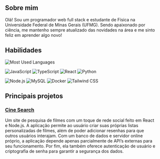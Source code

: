 ## Sobre mim
Olá! Sou um programador web full stack e estudante de Física na Universidade Federal de Minas Gerais (UFMG).
Sendo apaixonado por ciência, me mantenho sempre atualizado das novidades na área e me sinto feliz em aprender algo novo!

## Habilidades

![Most Used Languages](https://github-readme-stats.vercel.app/api/top-langs/?username=mateustapias&layout=compact&theme=omni)

![JavaScript](https://img.shields.io/badge/JavaScript-F7DF1E?style=for-the-badge&logo=javascript&logoColor=black) ![TypeScript](https://img.shields.io/badge/TypeScript-3178C6?style=for-the-badge&logo=typescript&logoColor=white) ![React](https://img.shields.io/badge/React-61DAFB?style=for-the-badge&logo=react&logoColor=black) ![Python](https://img.shields.io/badge/Python-3776AB?style=for-the-badge&logo=python&logoColor=white) 

![Node.js](https://img.shields.io/badge/Node.js-43853D?style=for-the-badge&logo=node.js&logoColor=white)  ![MySQL](https://img.shields.io/badge/MySQL-4479A1?style=for-the-badge&logo=mysql&logoColor=white)
![Docker](https://img.shields.io/badge/Docker-2496ED?style=for-the-badge&logo=docker&logoColor=white) ![Tailwind CSS](https://img.shields.io/badge/Tailwind%20CSS-38B2AC?style=for-the-badge&logo=tailwind-css&logoColor=white)
<!--  
| GitHub Stats | Most Used Languages |
|---------------------------------------------------------------------------------------------------------------|------------------------------------------------------------------------------------------------------------------------|
'| ![Mateus's GitHub stats](https://github-readme-stats.vercel.app/api?username=mateustapias&show_icons=true&theme=omni) | ![Most Used Languages](https://github-readme-stats.vercel.app/api/top-langs/?username=mateustapias&layout=compact&theme=omni) |
-->
  
## Principais projetos
### [Cine Search](https://github.com/mateustapias/cine-search)

Um site de pesquisa de filmes com um toque de rede social feito em React e Node.js. A aplicação permite ao usuário criar suas próprias listas personalizadas de filmes, além de poder adicionar resenhas para que outros usuários interajam. Com um banco de dados e servidor online próprio, a aplicação depende apenas parcialmente de API’s externas para seu funcionamento. Por fim, ela também oferece autenticação de usuário e criptografia de senha para garantir a segurança dos dados.
